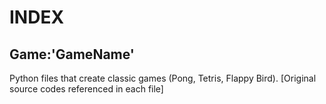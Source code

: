 # INDEX

## Game:'GameName'
Python files that create classic games (Pong, Tetris, Flappy Bird). [Original source codes referenced in each file]
